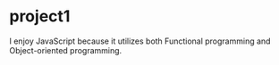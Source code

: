 # project1

I enjoy JavaScript because it utilizes both Functional programming and Object-oriented programming.
